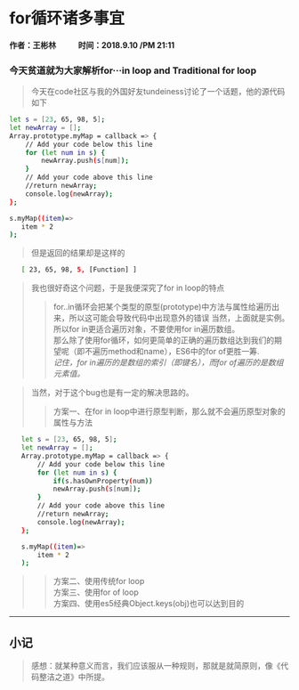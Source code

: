 # for循环诸多事宜
#### 作者：王彬林 &nbsp;&nbsp; &nbsp; &nbsp; &nbsp; &nbsp;   时间：2018.9.10 /PM 21:11
### 今天贫道就为大家解析for···in loop  and  Traditional for loop
> 今天在code社区与我的外国好友tundeiness讨论了一个话题，他的源代码如下  
                               
```bash
let s = [23, 65, 98, 5];
let newArray = [];
Array.prototype.myMap = callback => {
    // Add your code below this line
    for (let num in s) {
        newArray.push(s[num]);
    }
    // Add your code above this line
    //return newArray;
    console.log(newArray);
};

s.myMap((item)=>
   item * 2
);
```
> 但是返回的结果却是这样的                                      

```bash
   [ 23, 65, 98, 5, [Function] ]
```
>我也很好奇这个问题，于是我便深究了for in loop的特点
>>for..in循环会把某个类型的原型(prototype)中方法与属性给遍历出来，所以这可能会导致代码中出现意外的错误
>>当然，上面就是实例。<br>
>>所以for in更适合遍历对象，不要使用for in遍历数组。<br>
>>那么除了使用for循环，如何更简单的正确的遍历数组达到我们的期望呢（即不遍历method和name），ES6中的for of更胜一筹.<br>
>>*记住，for in遍历的是数组的索引（即键名），而for of遍历的是数组元素值。*

>当然，对于这个bug也是有一定的解决思路的。
>>方案一、在for in loop中进行原型判断，那么就不会遍历原型对象的属性与方法                                  

```bash
   let s = [23, 65, 98, 5];
   let newArray = [];
   Array.prototype.myMap = callback => {
       // Add your code below this line
       for (let num in s) {
           if(s.hasOwnProperty(num))
           newArray.push(s[num]);
       }
       // Add your code above this line
       //return newArray;
       console.log(newArray);
   };

   s.myMap((item)=>
       item * 2
   );
```
>>方案二、使用传统for loop<br>
>>方案三、使用for of loop<br>
>>方案四、使用es5经典Object.keys(obj)也可以达到目的
-----------------------------------------------------------------
## 小记 
>感想：就某种意义而言，我们应该服从一种规则，那就是就简原则，像《代码整洁之道》中所提。
